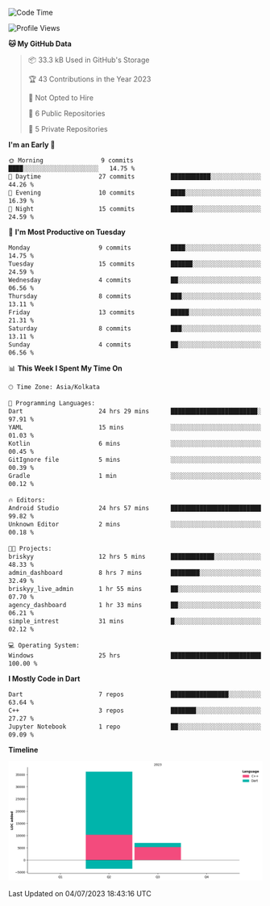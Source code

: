 <!--START_SECTION:waka-->
![Code Time](http://img.shields.io/badge/Code%20Time-84%20hrs%2057%20mins-blue)

![Profile Views](http://img.shields.io/badge/Profile%20Views-1-blue)

**🐱 My GitHub Data** 

> 📦 33.3 kB Used in GitHub's Storage 
 > 
> 🏆 43 Contributions in the Year 2023
 > 
> 🚫 Not Opted to Hire
 > 
> 📜 6 Public Repositories 
 > 
> 🔑 5 Private Repositories 
 > 
**I'm an Early 🐤** 

```text
🌞 Morning                9 commits           ████░░░░░░░░░░░░░░░░░░░░░   14.75 % 
🌆 Daytime                27 commits          ███████████░░░░░░░░░░░░░░   44.26 % 
🌃 Evening                10 commits          ████░░░░░░░░░░░░░░░░░░░░░   16.39 % 
🌙 Night                  15 commits          ██████░░░░░░░░░░░░░░░░░░░   24.59 % 
```
📅 **I'm Most Productive on Tuesday** 

```text
Monday                   9 commits           ████░░░░░░░░░░░░░░░░░░░░░   14.75 % 
Tuesday                  15 commits          ██████░░░░░░░░░░░░░░░░░░░   24.59 % 
Wednesday                4 commits           ██░░░░░░░░░░░░░░░░░░░░░░░   06.56 % 
Thursday                 8 commits           ███░░░░░░░░░░░░░░░░░░░░░░   13.11 % 
Friday                   13 commits          █████░░░░░░░░░░░░░░░░░░░░   21.31 % 
Saturday                 8 commits           ███░░░░░░░░░░░░░░░░░░░░░░   13.11 % 
Sunday                   4 commits           ██░░░░░░░░░░░░░░░░░░░░░░░   06.56 % 
```


📊 **This Week I Spent My Time On** 

```text
🕑︎ Time Zone: Asia/Kolkata

💬 Programming Languages: 
Dart                     24 hrs 29 mins      ████████████████████████░   97.91 % 
YAML                     15 mins             ░░░░░░░░░░░░░░░░░░░░░░░░░   01.03 % 
Kotlin                   6 mins              ░░░░░░░░░░░░░░░░░░░░░░░░░   00.45 % 
GitIgnore file           5 mins              ░░░░░░░░░░░░░░░░░░░░░░░░░   00.39 % 
Gradle                   1 min               ░░░░░░░░░░░░░░░░░░░░░░░░░   00.12 % 

🔥 Editors: 
Android Studio           24 hrs 57 mins      █████████████████████████   99.82 % 
Unknown Editor           2 mins              ░░░░░░░░░░░░░░░░░░░░░░░░░   00.18 % 

🐱‍💻 Projects: 
briskyy                  12 hrs 5 mins       ████████████░░░░░░░░░░░░░   48.33 % 
admin_dashboard          8 hrs 7 mins        ████████░░░░░░░░░░░░░░░░░   32.49 % 
briskyy_live_admin       1 hr 55 mins        ██░░░░░░░░░░░░░░░░░░░░░░░   07.70 % 
agency_dashboard         1 hr 33 mins        ██░░░░░░░░░░░░░░░░░░░░░░░   06.21 % 
simple_intrest           31 mins             █░░░░░░░░░░░░░░░░░░░░░░░░   02.12 % 

💻 Operating System: 
Windows                  25 hrs              █████████████████████████   100.00 % 
```

**I Mostly Code in Dart** 

```text
Dart                     7 repos             ████████████████░░░░░░░░░   63.64 % 
C++                      3 repos             ███████░░░░░░░░░░░░░░░░░░   27.27 % 
Jupyter Notebook         1 repo              ██░░░░░░░░░░░░░░░░░░░░░░░   09.09 % 
```



**Timeline**

![Lines of Code chart](https://raw.githubusercontent.com/sairam030/sairam030/main/assets/bar_graph.png)


 Last Updated on 04/07/2023 18:43:16 UTC
<!--END_SECTION:waka-->
